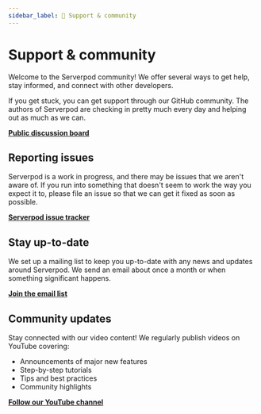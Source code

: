 ```yaml
---
sidebar_label: 💬 Support & community
---
```


# Support & community

Welcome to the Serverpod community! We offer several ways to get help, stay informed, and connect with other developers.

If you get stuck, you can get support through our GitHub community. The authors of Serverpod are checking in pretty much every day and helping out as much as we can.

__[Public discussion board](https://github.com/serverpod/serverpod/discussions)__

## Reporting issues

Serverpod is a work in progress, and there may be issues that we aren't aware of. If you run into something that doesn't seem to work the way you expect it to, please file an issue so that we can get it fixed as soon as possible.

__[Serverpod issue tracker](https://github.com/serverpod/serverpod/issues)__

## Stay up-to-date

We set up a mailing list to keep you up-to-date with any news and updates around Serverpod. We send an email about once a month or when something significant happens.

__[Join the email list](https://serverpod.news)__

## Community updates

Stay connected with our video content! We regularly publish videos on YouTube covering:

- Announcements of major new features
- Step-by-step tutorials
- Tips and best practices
- Community highlights

__[Follow our YouTube channel](https://www.youtube.com/@serverpod)__
